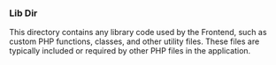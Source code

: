 ### Lib Dir
This directory contains any library code used by the Frontend, such as custom PHP functions, classes, and other utility files. These files are typically included or required by other PHP files in the application.
